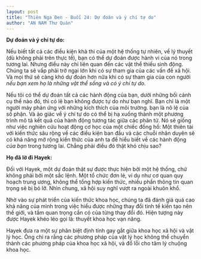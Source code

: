 ```yaml
---
layout: post
title: "Thiên Nga Đen - Buổi 24: Dự đoán và ý chí tự do"
author: "AN NAM Thư Quán"
---
```


**Dự đoán và ý chí tự do:**

Nếu biết tất cả các điều kiện khả thi của một hệ thống tự nhiên, về lý thuyết (dù không phải trên thực tế), bạn có thể dự đoán được hành vi của nó trong tương lai. Nhưng điều này chỉ liên quan đến các vật thể thiếu sinh động. Chúng ta sẽ vấp phải trở ngại lớn khi có sự tham gia của các vấn đề xã hội. Và mọi thứ sẽ càng khó dự đoán hơn nữa khi có sự tham gia của con người *nếu bạn xem họ là những vật thể sống và có ý chí tự do.*

Nếu tôi có thể dự đoán tất cả các hành động của bạn, dưới những bối cảnh cụ thể nào đó, thì có lẽ bạn không được tự do như bạn nghĩ. Bạn chỉ là một người máy phản ứng với những kích thích của môi trường. bạn là nô lệ của số phận. Và ảo giác về ý chí tự do có thể bị hạ xuống thành một phương trình mô tả kết quả của hành động tương tác giữa các phân tử. Nó sẽ giống như việc nghiên cứu hoạt động cơ học của một chiếc đồng hồ: Một thiên tài với kiến thức sâu rộng về các điều kiện ban đầu và các chuỗi nhân duyên sẽ có khả năng mở rộng kiến thức của anh ta để hiểu biết về các hành động *của bạn* trong tương lai. Chẳng phải điều đó thật khó chịu sao?

**Họ đã lờ đi Hayek:**

Đối với Hayek, một dự đoán thật sự được thực hiện bởi một hệ thống, chứ không phải bởi một sắc lệnh. Một tổ chức đơn lẻ, ví dụ như cơ quan quy hoạch trung ương, không thể tổng hợp kiến thức, nhiều phần thông tin quan trọng sẽ bị bỏ lỡ. Nhìn chung, xã hội suy nghĩ vượt ra ngoài khuôn khổ.

Nhờ vào sự phát triển của kiến thức khoa học, chúng ta đã đánh giá quá cao khả năng của mình trong việc hiểu được những thay đổi tinh tế kiến tạo nên thế giới, và tầm quan trọng cần có của từng thay đổi đó. Hiện tượng này được Hayek khéo léo gọi là: thuyết khoa học vạn năng.

Hayek đưa ra một sự phân biệt định tính gay gắt giữa khoa học xã hội và vật lý học. Ông chỉ ra rằng các phương pháp của vật lý học không thể chuyển thành các phương pháp của khoa học xã hội, và đổ lỗi cho tâm lý chuộng khoa học.

